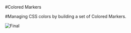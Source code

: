 #Colored Markers

#Managing CSS colors by building a set of Colored Markers.


![Final](https://user-images.githubusercontent.com/39915155/194041562-fa2e9cf5-9ea6-462b-bc41-084732b2c6fd.png)
